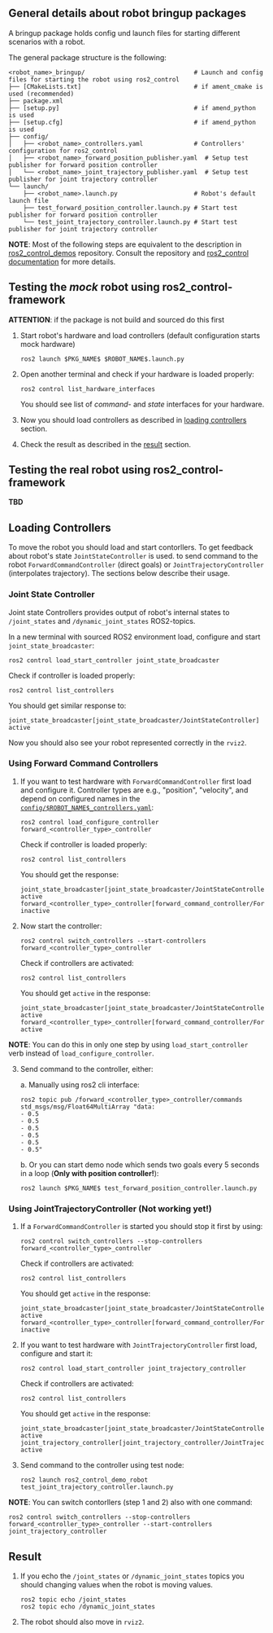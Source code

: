 

## General details about robot bringup packages

A bringup package holds config und launch files for starting different scenarios with a robot.

The general package structure is the following:

```
<robot_name>_bringup/                              # Launch and config files for starting the robot using ros2_control
├── [CMakeLists.txt]                               # if ament_cmake is used (recommended)
├── package.xml
├── [setup.py]                                     # if amend_python is used
├── [setup.cfg]                                    # if amend_python is used
├── config/
│   ├── <robot_name>_controllers.yaml              # Controllers' configuration for ros2_control
│   ├── <robot_name>_forward_position_publisher.yaml  # Setup test publisher for forward position controller
│   └── <robot_name>_joint_trajectory_publisher.yaml  # Setup test publisher for joint trajectory controller
└── launch/
    ├── <robot_name>.launch.py                     # Robot's default launch file
    ├── test_forward_position_controller.launch.py # Start test publisher for forward position controller
    └── test_joint_trajectory_controller.launch.py # Start test publisher for joint trajectory controller

```

**NOTE**: Most of the following steps are equivalent to the description in [ros2_control_demos](https://github.com/ros-controls/ros2_control_demos) repository.
Consult the repository and [ros2_control documentation](https://ros-controls.github.io/control.ros.org/) for more details.


## Testing the *mock* robot using ros2_control-framework

**ATTENTION**: if the package is not build and sourced do this first

1. Start robot's hardware and load controllers (default configuration starts mock hardware)
   ```
   ros2 launch $PKG_NAME$ $ROBOT_NAME$.launch.py
   ```

2. Open another terminal and check if your hardware is loaded properly:
   ```
   ros2 control list_hardware_interfaces
   ```
   You should see list of *command*- and *state* interfaces for your hardware.

3. Now you should load controllers as described in [loading controllers](#loading-controllers) section.

4. Check the result as described in the [result](#result) section.


## Testing the real robot using ros2_control-framework

**TBD**


## Loading Controllers

To move the robot you should load and start contorllers.
To get feedback about robot's state `JointStateController` is used.
to send command to the robot `ForwardCommandController` (direct goals) or `JointTrajectoryController` (interpolates trajectory).
The sections below describe their usage.

### Joint State Controller
Joint state Controllers provides output of robot's internal states to `/joint_states` and `/dynamic_joint_states` ROS2-topics.

In a new terminal with sourced ROS2 environment load, configure and start `joint_state_broadcaster`:
  ```
  ros2 control load_start_controller joint_state_broadcaster
  ```
Check if controller is loaded properly:
 ```
 ros2 control list_controllers
 ```
You should get similar response to:
 ```
 joint_state_broadcaster[joint_state_broadcaster/JointStateController] active
 ```

Now you should also see your robot represented correctly in the `rviz2`.

### Using Forward Command Controllers

1. If you want to test hardware with `ForwardCommandController` first load and configure it. Controller types are e.g., "position", "velocity", and depend on configured names in the [`config/$ROBOT_NAME$_controllers.yaml`](config/$ROBOT_NAME$_controllers.yaml):
   ```
   ros2 control load_configure_controller forward_<controller_type>_controller
   ```
   Check if controller is loaded properly:
   ```
   ros2 control list_controllers
   ```
   You should get the response:
   ```
   joint_state_broadcaster[joint_state_broadcaster/JointStateController] active
   forward_<controller_type>_controller[forward_command_controller/ForwardCommandController] inactive
   ```

2. Now start the controller:
   ```
   ros2 control switch_controllers --start-controllers forward_<controller_type>_controller
   ```
   Check if controllers are activated:
   ```
   ros2 control list_controllers
   ```
   You should get `active` in the response:
   ```
   joint_state_broadcaster[joint_state_broadcaster/JointStateController] active
   forward_<controller_type>_controller[forward_command_controller/ForwardCommandController] active
   ```

**NOTE**: You can do this in only one step by using `load_start_controller` verb instead of `load_configure_controller`.

3. Send command to the controller, either:

   a. Manually using ros2 cli interface:
   ```
   ros2 topic pub /forward_<controller_type>_controller/commands std_msgs/msg/Float64MultiArray "data:
   - 0.5
   - 0.5
   - 0.5
   - 0.5
   - 0.5
   - 0.5"
   ```
   b. Or you can start demo node which sends two goals every 5 seconds in a loop (**Only with position controller!**):
   ```
   ros2 launch $PKG_NAME$ test_forward_position_controller.launch.py
   ```

### Using JointTrajectoryController (**Not working yet!**)

1. If a `ForwardCommandController` is started you should stop it first by using:
   ```
   ros2 control switch_controllers --stop-controllers forward_<controller_type>_controller
   ```
   Check if controllers are activated:
   ```
   ros2 control list_controllers
   ```
   You should get `active` in the response:
   ```
   joint_state_broadcaster[joint_state_broadcaster/JointStateController] active
   forward_<controller_type>_controller[forward_command_controller/ForwardCommandController] inactive
   ```

2. If you want to test hardware with `JointTrajectoryController` first load, configure and start it:
   ```
   ros2 control load_start_controller joint_trajectory_controller
   ```
   Check if controllers are activated:
   ```
   ros2 control list_controllers
   ```
   You should get `active` in the response:
   ```
   joint_state_broadcaster[joint_state_broadcaster/JointStateController] active
   joint_trajectory_controller[joint_trajectory_controller/JointTrajectoryController] active
   ```

3. Send command to the controller using test node:
   ```
   ros2 launch ros2_control_demo_robot test_joint_trajectory_controller.launch.py
   ```

**NOTE**: You can switch contorllers (step 1 and 2) also with one command:
```
ros2 control switch_controllers --stop-controllers forward_<controller_type>_controller --start-controllers joint_trajectory_controller
```


## Result

1. If you echo the `/joint_states` or `/dynamic_joint_states` topics you should changing values when the robot is moving values.
   ```
   ros2 topic echo /joint_states
   ros2 topic echo /dynamic_joint_states
   ```

3. The robot should also move in `rviz2`.
